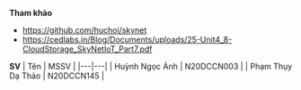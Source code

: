 **Tham khảo** 
- https://github.com/huchoi/skynet
- https://cedlabs.in/Blog/Documents/uploads/25-Unit4_8-CloudStorage_SkyNetIoT_Part7.pdf


**SV** 
| Tên  | MSSV  |
|---|---|
| Huỳnh Ngọc Ánh  | N20DCCN003   |
| Phạm Thụy Dạ Thảo  | N20DCCN145   |

  
